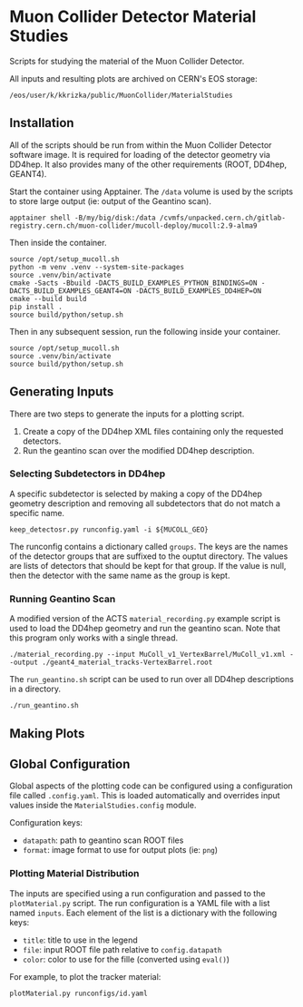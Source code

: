 # Muon Collider Detector Material Studies
Scripts for studying the material of the Muon Collider Detector.

All inputs and resulting plots are archived on CERN's EOS storage:
```
/eos/user/k/kkrizka/public/MuonCollider/MaterialStudies
```

## Installation
All of the scripts should be run from within the Muon Collider Detector software
image. It is required for loading of the detector geometry via DD4hep. It also
provides many of the other requirements (ROOT, DD4hep, GEANT4).

Start the container using Apptainer. The `/data` volume is used by the scripts
to store large output (ie: output of the Geantino scan).
```shell
apptainer shell -B/my/big/disk:/data /cvmfs/unpacked.cern.ch/gitlab-registry.cern.ch/muon-collider/mucoll-deploy/mucoll:2.9-alma9
```

Then inside the container.
```shell
source /opt/setup_mucoll.sh
python -m venv .venv --system-site-packages
source .venv/bin/activate
cmake -Sacts -Bbuild -DACTS_BUILD_EXAMPLES_PYTHON_BINDINGS=ON -DACTS_BUILD_EXAMPLES_GEANT4=ON -DACTS_BUILD_EXAMPLES_DD4HEP=ON
cmake --build build
pip install .
source build/python/setup.sh
```

Then in any subsequent session, run the following inside your container.
```shell
source /opt/setup_mucoll.sh
source .venv/bin/activate
source build/python/setup.sh
```

## Generating Inputs
There are two steps to generate the inputs for a plotting script.

1. Create a copy of the DD4hep XML files containing only the requested detectors.
2. Run the geantino scan over the modified DD4hep description.

### Selecting Subdetectors in DD4hep
A specific subdetector is selected by making a copy of the DD4hep geometry
description and removing all subdetectors that do not match a specific name.

```shell
keep_detectosr.py runconfig.yaml -i ${MUCOLL_GEO}
```

The runconfig contains a dictionary called `groups`. The keys are the names of the
detector groups that are suffixed to the ouptut directory. The values are lists of
detectors that should be kept for that group. If the value is null, then the detector
with the same name as the group is kept.

### Running Geantino Scan
A modified version of the ACTS `material_recording.py` example script is used to load the DD4hep geometry and run the geantino scan. Note that this program only works with a
single thread.

```shell
./material_recording.py --input MuColl_v1_VertexBarrel/MuColl_v1.xml --output ./geant4_material_tracks-VertexBarrel.root
```

The `run_geantino.sh` script can be used to run over all DD4hep descriptions in a
directory.

```shell
./run_geantino.sh
```

## Making Plots

## Global Configuration
Global aspects of the plotting code can be configured using a configuration file
called `.config.yaml`. This is loaded automatically and overrides input values
inside the `MaterialStudies.config` module.

Configuration keys:
- `datapath`: path to geantino scan ROOT files
- `format`: image format to use for output plots (ie: `png`)

### Plotting Material Distribution
The inputs are specified using a run configuration and passed to
the `plotMaterial.py` script. The run configuration is a YAML file with a list
named `inputs`. Each element of the list is a dictionary with the following
keys:

- `title`: title to use in the legend
- `file`: input ROOT file path relative to `config.datapath`
- `color`: color to use for the fille (converted using `eval()`)

For example, to plot the tracker material:

```shell
plotMaterial.py runconfigs/id.yaml
```